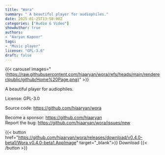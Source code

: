 ```yaml
---
title: "Wora"
summary: " A beautiful player for audiophiles."
date: 2025-01-25T13:58:00Z
categories: ["Audio & Video"]
showAuthor: true
authors:
- "Aaryan Kapoor"
tags: 
- "Music player"
license: "GPL-3.0"
draft: false
---
```


{{< carousel images="{https://raw.githubusercontent.com/hiaaryan/wora/refs/heads/main/renderer/public/github/Home%20Page.png}" >}}

A beautiful player for audiophiles.

License: GPL-3.0

Source code: <https://github.com/hiaaryan/wora>  

Become a sponsor: <https://github.com/hiaaryan>  
Report the bug: <https://github.com/hiaaryan/wora/issues/new>  

{{< button href="https://github.com/hiaaryan/wora/releases/download/v0.4.0-beta1/Wora.v0.4.0-beta1.AppImage" target="_blank">}}
Download
{{< /button >}}
